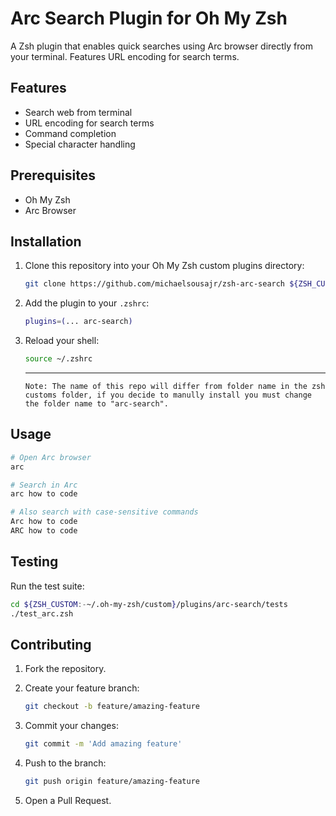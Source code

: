 # Arc Search Plugin for Oh My Zsh

A Zsh plugin that enables quick searches using Arc browser directly from your terminal. Features URL encoding for search terms.

## Features

- Search web from terminal
- URL encoding for search terms
- Command completion
- Special character handling

## Prerequisites

- Oh My Zsh
- Arc Browser

## Installation

1. Clone this repository into your Oh My Zsh custom plugins directory:

   ```bash
   git clone https://github.com/michaelsousajr/zsh-arc-search ${ZSH_CUSTOM:-~/.oh-my-zsh/custom}/plugins/arc-search
   ```

2. Add the plugin to your `.zshrc`:

   ```bash
   plugins=(... arc-search)
   ```

3. Reload your shell:

   ```bash
   source ~/.zshrc
   ```

   ***

   ```
   Note: The name of this repo will differ from folder name in the zsh customs folder, if you decide to manully install you must change the folder name to "arc-search".
   ```

## Usage

```bash
# Open Arc browser
arc

# Search in Arc
arc how to code

# Also search with case-sensitive commands
Arc how to code
ARC how to code
```

## Testing

Run the test suite:

```bash
cd ${ZSH_CUSTOM:-~/.oh-my-zsh/custom}/plugins/arc-search/tests
./test_arc.zsh
```

## Contributing

1. Fork the repository.
2. Create your feature branch:

   ```bash
   git checkout -b feature/amazing-feature
   ```

3. Commit your changes:

   ```bash
   git commit -m 'Add amazing feature'
   ```

4. Push to the branch:

   ```bash
   git push origin feature/amazing-feature
   ```

5. Open a Pull Request.
